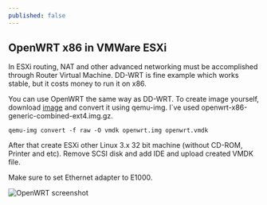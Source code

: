 ```yaml
---
published: false
---
```

## OpenWRT x86 in VMWare ESXi

In ESXi routing, NAT and other advanced networking must be accomplished through Router Virtual Machine. DD-WRT is fine example which works stable, but it costs money to run it on x86.

You can use OpenWRT the same way as DD-WRT.
To create image yourself, download [image](https://downloads.openwrt.org/barrier_breaker/14.07/x86/generic/) and convert it using qemu-img.
I`ve used openwrt-x86-generic-combined-ext4.img.gz.

```
qemu-img convert -f raw -O vmdk openwrt.img openwrt.vmdk
```

After that create ESXi other Linux 3.x 32 bit machine (without CD-ROM, Printer and etc). Remove SCSI disk and add IDE and upload created VMDK file.

Make sure to set Ethernet adapter to E1000.

![OpenWRT screenshot](http://i.imgur.com/Ne2BTPC.png)
